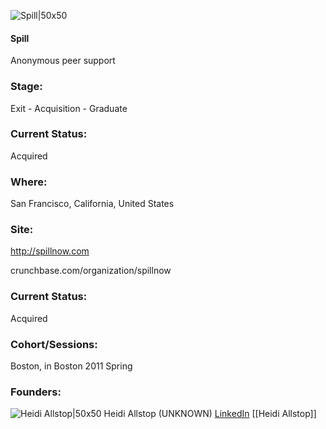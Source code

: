 

![Spill|50x50](https://apimg.techstars.com/connect/images/image_files/53d6d4f5af05d7f50600000e/original/spill.png)

#### Spill
Anonymous peer support

### Stage: 
Exit - Acquisition - Graduate 

### Current Status: 
Acquired

### Where:
San Francisco, California, United States

### Site:
http://spillnow.com



crunchbase.com/organization/spillnow

### Current Status: 
Acquired

### Cohort/Sessions: 
Boston, in Boston 2011 Spring

### Founders: 

![Heidi Allstop|50x50](https://fbcdn-sphotos-a-a.akamaihd.net/hphotos-ak-prn1/860388_10102642384517127_975622622_o.jpg) Heidi Allstop (UNKNOWN) [LinkedIn](https://linkedin.com/in/hallstop) [[Heidi Allstop]]


